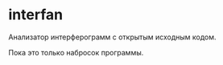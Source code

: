 # interfan
Анализатор интерферограмм с открытым исходным кодом.

Пока это только набросок программы.
